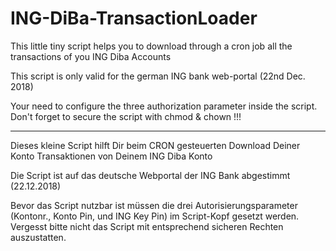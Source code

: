# ING-DiBa-TransactionLoader
This little tiny script helps you to download through a cron job all the transactions of you ING Diba Accounts

This script is only valid for the german ING bank web-portal (22nd Dec. 2018)

Your need to configure the three authorization parameter inside the script. 
Don't forget to secure the script with chmod & chown !!!


-----------------------------------------------------------------------------------
Dieses kleine Script hilft Dir beim CRON gesteuerten Download Deiner Konto Transaktionen von Deinem ING Diba Konto

Die Script ist auf das deutsche Webportal der ING Bank abgestimmt (22.12.2018)

Bevor das Script nutzbar ist müssen die drei Autorisierungsparameter (Kontonr., Konto Pin, und ING Key Pin) im Script-Kopf gesetzt werden.
Vergesst bitte nicht das Script mit entsprechend sicheren Rechten auszustatten.
